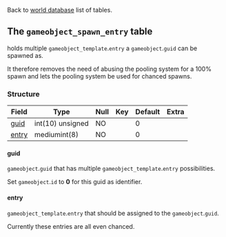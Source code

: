 Back to [world database](https://github.com/cmangos/issues/wiki/mangosdb_struct) list of tables.

## The `gameobject_spawn_entry` table

holds multiple `gameobject_template`.`entry` a `gameobject`.`guid` can be spawned as.

It therefore removes the need of abusing the pooling system for a 100% spawn and lets the pooling system be used for chanced spawns.

### Structure

| Field| Type| Null| Key| Default| Extra|
| ---|---| ---|--- |--- |--- |
|[guid](https://github.com/cmangos/issues/wiki/gameobject_spawn_entry#guid)|int(10) unsigned|NO||0||
|[entry](https://github.com/cmangos/issues/wiki/gameobject_spawn_entry#entry)|mediumint(8)|NO||0||

#### guid

`gameobject`.`guid` that has multiple `gameobject_template`.`entry` possibilities.

Set `gameobject`.`id` to **0** for this guid as identifier.

#### entry

`gameobject_template`.`entry` that should be assigned to the `gameobject`.`guid`.

Currently these entries are all even chanced.